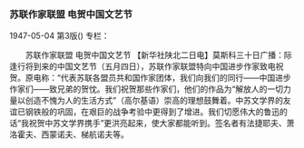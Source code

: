 ### 苏联作家联盟  电贺中国文艺节

1947-05-04
第3版()
专栏：

　　苏联作家联盟
    电贺中国文艺节
    【新华社陕北二日电】莫斯科三十日广播：际逢行将到来的中国文艺节（五月四日），苏联作家联盟特向中国进步作家致电祝贺。原电称：“代表苏联各盟员共和国作家团体，我们向我们的同行——中国进步作家们——致兄弟的贺忱。我们祝贺那些作家们，他们的作品为“解放人的一切力量以创造不愧为人的生活方式”（高尔基语）崇高的理想鼓舞着。中苏文学界的友谊已钢铁般的巩固，在艰巨的战争考验中更得到了增进。我们切愿伟大的鲁迅的话“我祝贺中苏文学界携手”更洪亮起来，使大家都能听到。签名者有法捷耶夫、萧洛霍夫、西蒙诺夫、梯航诺夫等。
